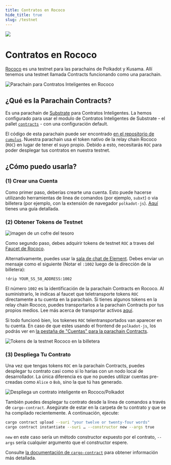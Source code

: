 ```yaml
---
title: Contratos en Rococo
hide_title: true
slug: /testnet
---
```


<img src="/img/title/testnet.svg" className="titlePic" />

# Contratos en Rococo

[Rococo](https://wiki.polkadot.network/docs/build-pdk#rococo-testnet) es una testnet para 
las parachains de Polkadot y Kusama. Allí tenemos una testnet llamada Contracts funcionando como una parachain.

<img src="/img/contracts-on-polkadot-js.png" alt="Parachain para Contratos Inteligentes en Rococo" />

## ¿Qué es la Parachain Contracts?

Es una parachain de [Substrate](https://github.com/paritytech/substrate) para 
Contratos Inteligentes. La hemos configurado para usar el modulo de Contratos Inteligentes
 de Substrate - el pallet [`contracts`](https://github.com/paritytech/substrate/tree/master/frame/contracts) - 
 con una configuración default.

El código de esta parachain puede ser encontrado [en el repositorio de `cumulus`](https://github.com/paritytech/cumulus/tree/master/parachains/runtimes/contracts/contracts-rococo). Nuestra parachain usa el token nativo de la relay chain Rococo (`ROC`) en lugar de tener el suyo propio. 
Debido a esto, necesitarás `ROC` para poder desplegar tus contratos en nuestra testnet.


## ¿Cómo puedo usarla?
### (1) Crear una Cuenta

Como primer paso, deberías crearte una cuenta. Esto puede hacerse utilizando herramientas de linea de comandos (por ejemplo, `subxt`) 
o via billetera (por ejemplo, con la extensión de navegador `polkadot-js`). [Aquí](https://wiki.polkadot.network/docs/learn-account-generation) tienes una guía detallada.


### (2) Obtener Tokens de Testnet

<img src="/img/chest.svg" alt="imagen de un cofre del tesoro" className="faucetHeroImage" />

Como segundo paso, debes adquirir tokens de testnet `ROC` a traves del [Faucet de Rococo](/faucet).

Alternativamente, puedes usar la [sala de chat de Element](https://wiki.polkadot.network/docs/learn-DOT#getting-tokens-on-the-rococo-testnet). Debes enviar un mensaje como el siguiente (Notar el `:1002` luego de la dirección de la billetera):

```
!drip YOUR_SS_58_ADDRESS:1002
```

El número `1002` es la identificación de la parachain Contracts en Rococo. Al suministrarlo, le indicas al faucet que teletransporte tokens `ROC` directamente a tu cuenta en la parachain.
Si tienes algunos tokens en la relay chain Rococo, puedes transportarlos a la parachain Contracts por tus propios medios. Lee más acerca de transportar activos [aquí](https://wiki.polkadot.network/docs/learn-teleport).

Si todo funcionó bien, los tokenes `ROC` telentransportados van aparecer en tu cuenta. 
En caso de que estes usando el frontend de `polkadot-js`, los podrás ver en [la pestaña de "Cuentas" para la parachain Contracts](https://polkadot.js.org/apps/?rpc=wss%3A%2F%2Frococo-contracts-rpc.polkadot.io#/accounts).

<img src="/img/roc-in-wallet.png" alt="Tokens de la testnet Rococo en la billetera" />

### (3) Despliega Tu Contrato

Una vez que tengas tokens `ROC` en la parachain Contracts, puedes desplegar tu contrato casi como si lo harias con un nodo local de desarrollador. 
La única diferencia es que no puedes utilizar cuentas pre-creadas como `Alice` o `Bob`, sino la que tú has generado.

<img src="/img/deployment-acc.png" alt="Despliega un contrato inteligente en Rococo/Polkadot" />

También puedes desplegar tu contrato desde la línea de comandos a través de `cargo-contract`. 
Asegúrate de estar en la carpeta de tu contrato y que se ha compilado recientemente. 
A continuación, ejecute:

```bash
cargo contract upload --suri "your twelve or twenty-four words"
cargo contract instantiate --suri … --constructor new --args true
```

`new` en este caso sería un método constructor expuesto por el contrato, 
`--args` sería cualquier argumento que el constructor espere.

Consulte [la documentación de `cargo-contract`](https://github.com/paritytech/cargo-contract/blob/master/docs/extrinsics.md#commands) para obtener información más detallada.

